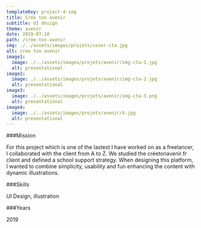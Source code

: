 ```yaml
---
templateKey: project-4-img
title: Crée ton avenir
subtitle: UI design
theme: avenir
date: 2019-07-10
path: /cree-ton-avenir
img: ./../assets/images/projets/cover-cta.jpg
alt: cree ton avenir
image1:
  image: ./../assets/images/projets/avenir/img-cta-1.jpg
  alt: presentational
image2:
  image: ./../assets/images/projets/avenir/img-cta-2.jpg
  alt: presentational
image3:
  image: ./../assets/images/projets/avenir/img-cta-3.png
  alt: presentational
image4:
  image: ./../assets/images/projets/avenir/4.jpg
  alt: presentational
---
```


<div class="mission">

###Mission

For this project which is one of the lastest I have worked on as a freelancer, I collaborated with the client from A to Z. We studied the créetonavenir.fr client and defined a school
support strategy. When designing this platform, I wanted to combine simplicity, usability and fun enhancing the content with dynamic illustrations.

</div>

<div class="other">

###Skills

UI Design, illustration

###Years

2019

</div>
